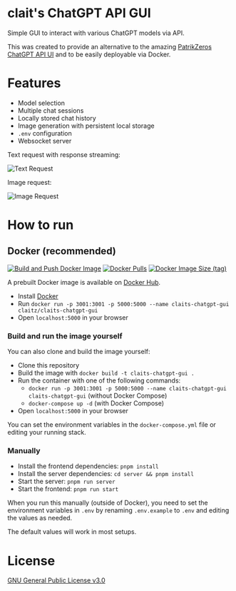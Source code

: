 # clait's ChatGPT API GUI

Simple GUI to interact with various ChatGPT models via API.

This was created to provide an alternative to the amazing [PatrikZeros ChatGPT API UI](https://github.com/patrikzudel/PatrikZeros-ChatGPT-API-UI) and to be easily deployable via Docker.

# Features

- Model selection
- Multiple chat sessions
- Locally stored chat history
- Image generation with persistent local storage
- `.env` configuration
- Websocket server

Text request with response streaming:

![Text Request](https://media.giphy.com/media/v1.Y2lkPTc5MGI3NjExZDczZGUwYzNkZDMwODhmMTAxOGFlNzAyMzJjZmE1ZjllOTg5OTQzZSZjdD1n/GhhmBwQsWyGhJnxSDA/giphy.gif)


Image request:

![Image Request](https://media.giphy.com/media/v1.Y2lkPTc5MGI3NjExOTlmZWZmZjAyYzcxYWRjZDExMzJlZDUxNjc5NGEzN2QxNzlkMmJmYiZjdD1n/F46Uq08HDhEMLgmF1P/giphy.gif)


# How to run
## Docker (recommended)

[![Build and Push Docker Image](https://github.com/claitz/claits-ChatGPT-GUI/actions/workflows/build-push-docker.yml/badge.svg)](https://hub.docker.com/r/claitz/claits-chatgpt-gui)
[![Docker Pulls](https://img.shields.io/docker/pulls/claitz/claits-chatgpt-gui)](https://hub.docker.com/r/claitz/claits-chatgpt-gui)
[![Docker Image Size (tag)](https://img.shields.io/docker/image-size/claitz/claits-chatgpt-gui/latest)](https://hub.docker.com/r/claitz/claits-chatgpt-gui)


A prebuilt Docker image is available on [Docker Hub](https://hub.docker.com/r/claitz/claits-chatgpt-gui).

- Install [Docker](https://docs.docker.com/get-docker/)
- Run `docker run -p 3001:3001 -p 5000:5000 --name claits-chatgpt-gui claitz/claits-chatgpt-gui`
- Open `localhost:5000` in your browser

### Build and run the image yourself

You can also clone and build the image yourself:

- Clone this repository
- Build the image with `docker build -t claits-chatgpt-gui .`
- Run the container with one of the following commands:
  - `docker run -p 3001:3001 -p 5000:5000 --name claits-chatgpt-gui claits-chatgpt-gui` (without Docker Compose)
  - `docker-compose up -d` (with Docker Compose)
- Open `localhost:5000` in your browser

You can set the environment variables in the `docker-compose.yml` file or editing your running stack.

### Manually

- Install the frontend dependencies: `pnpm install`
- Install the server dependencies: `cd server && pnpm install`
- Start the server: `pnpm run server`
- Start the frontend: `pnpm run start`

When you run this manually (outside of Docker), you need to set the environment variables in `.env` by renaming `.env.example` to `.env` and editing the values as needed.

The default values will work in most setups.

# License

[GNU General Public License v3.0](https://choosealicense.com/licenses/gpl-3.0/)